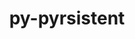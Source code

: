 ---
title: "py-pyrsistent"
layout: cache
categories: [package, v0.19]
meta: {"versions": ["0.18.1"], "compilers": ["gcc@7.3.1"], "oss": ["amzn2"], "platforms": ["linux"], "targets": ["aarch64"], "stacks": ["aws-isc-aarch64"], "num_specs": 1, "num_specs_by_stack": {"aws-isc-aarch64": 1}}
spec_details: [{"hash": "rl5x3tvxqavylw7lsihhd3ioobbdah3h", "compiler": "gcc@7.3.1", "versions": ["0.18.1"], "os": "amzn2", "platform": "linux", "target": "aarch64", "variants": ["build_system=python_pip"], "stacks": ["aws-isc-aarch64"], "size": "-", "tarball": "https://binaries.spack.io/releases/v0.19/build_cache/linux-amzn2-aarch64/gcc-7.3.1/py-pyrsistent-0.18.1/linux-amzn2-aarch64-gcc-7.3.1-py-pyrsistent-0.18.1-rl5x3tvxqavylw7lsihhd3ioobbdah3h.spack"}]
---